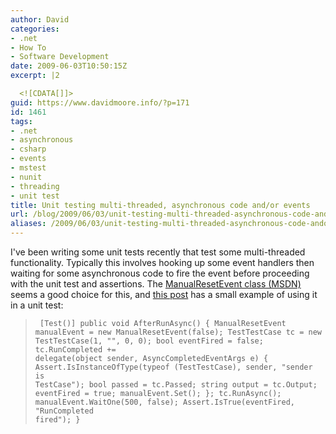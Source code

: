 ```yaml
---
author: David
categories:
- .net
- How To
- Software Development
date: 2009-06-03T10:50:15Z
excerpt: |2

  <![CDATA[]]>
guid: https://www.davidmoore.info/?p=171
id: 1461
tags:
- .net
- asynchronous
- csharp
- events
- mstest
- nunit
- threading
- unit test
title: Unit testing multi-threaded, asynchronous code and/or events
url: /blog/2009/06/03/unit-testing-multi-threaded-asynchronous-code-andor-events/
aliases: /2009/06/03/unit-testing-multi-threaded-asynchronous-code-andor-events/
---
```


I've been writing some unit tests recently that test some multi-threaded functionality. Typically this involves hooking up some event handlers then waiting for some asynchronous code to fire the event before proceeding with the unit test and assertions. The <a title="ManualResetEvent Class @ MSDN" href="https://msdn.microsoft.com/library/system.threading.manualresetevent.aspx">ManualResetEvent class (MSDN)</a> seems a good choice for this, and <a title="Unit Testing Multi-Threaded Asynchronous Events" href="https://jopinblog.wordpress.com/2007/07/10/unit-testing-multi-threaded-asynchronous-events/">this post</a> has a small example of using it in a unit test: <blockquote> <pre><code> [Test()] public void AfterRunAsync() { ManualResetEvent manualEvent = new ManualResetEvent(false); TestTestCase tc = new TestTestCase(1, "", 0, 0); bool eventFired = false; tc.RunCompleted += delegate(object sender, AsyncCompletedEventArgs e) { Assert.IsInstanceOfType(typeof (TestTestCase), sender, "sender is TestCase"); bool passed = tc.Passed; string output = tc.Output; eventFired = true; manualEvent.Set(); }; tc.RunAsync(); manualEvent.WaitOne(500, false); Assert.IsTrue(eventFired, "RunCompleted fired"); } </code></pre> </blockquote>